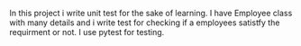 In this project i write unit test for the sake of learning.
I have Employee class with many details and i write test for checking if a employees satistfy the requirment or not.
I use pytest for testing.